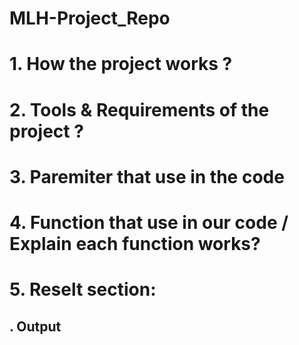 # MLH-Project_Repo

# 1. How the project works ?
# 2. Tools & Requirements of the project ?
# 3. Paremiter that use in the code
# 4. Function that use in our code / Explain each function works?
# 5. Reselt section:
  ## . Output
